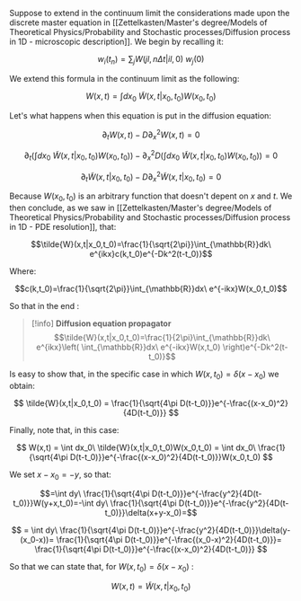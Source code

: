 Suppose to extend in the continuum limit the considerations made upon the discrete master equation in [[Zettelkasten/Master's degree/Models of Theoretical Physics/Probability and Stochastic processes/Diffusion process in 1D - microscopic description]]. We begin by recalling it:

$$ w_{i}(t_{n}) = \sum_j W(jl,n\Delta t|il,0)\ w_{j}(0) $$

We extend this formula in the continuum limit as the following:

$$ W(x,t) = \int dx_0\ \tilde{W}(x,t|x_0,t_0)W(x_0,t_0) $$

Let's what happens when this equation is put in the diffusion equation:

$$ \partial_tW(x,t)-D\partial_x^2W(x,t)=0 $$

$$ \partial_t \left(\int dx_0\ \tilde{W}(x,t|x_0,t_0)W(x_0,t_0)\right) - \partial_x^2D \left(\int dx_0\ \tilde{W}(x,t|x_0,t_0)W(x_0,t_0)\right) =0 $$

$$  \partial_t\tilde{W}(x,t|x_0,t_0)-D\partial_x^2\tilde{W}(x,t|x_0,t_0)=0  $$

Because $W(x_0,t_0)$ is an arbitrary function that doesn't depent on $x$ and $t$.
We then conclude, as we saw in [[Zettelkasten/Master's degree/Models of Theoretical Physics/Probability and Stochastic processes/Diffusion process in 1D - PDE resolution]], that:

$$\tilde{W}(x,t|x_0,t_0)=\frac{1}{\sqrt{2\pi}}\int_{\mathbb{R}}dk\ e^{ikx}c(k,t_0)e^{-Dk^2(t-t_0)}$$

Where:

$$c(k,t_0)=\frac{1}{\sqrt{2\pi}}\int_{\mathbb{R}}dx\ e^{-ikx}W(x_0,t_0)$$

So that in the end :

>[!info] **Diffusion equation propagator**
>$$\tilde{W}(x,t|x_0,t_0)=\frac{1}{2\pi}\int_{\mathbb{R}}dk\ e^{ikx}\left( \int_{\mathbb{R}}dx\ e^{-ikx}W(x,t_0) \right)e^{-Dk^2(t-t_0)}$$


Is easy to show that, in the specific case in which $W(x,t_0)=\delta(x-x_0)$ we obtain:

$$ \tilde{W}(x,t|x_0,t_0) = \frac{1}{\sqrt{4\pi D(t-t_0)}}e^{-\frac{(x-x_0)^2}{4D(t-t_0)}} $$

Finally, note that, in this case:

$$ W(x,t) = \int dx_0\ \tilde{W}(x,t|x_0,t_0)W(x_0,t_0) = \int dx_0\ \frac{1}{\sqrt{4\pi D(t-t_0)}}e^{-\frac{(x-x_0)^2}{4D(t-t_0)}}W(x_0,t_0) $$

We set $x-x_0 = -y$, so that:

$$=\int dy\ \frac{1}{\sqrt{4\pi D(t-t_0)}}e^{-\frac{y^2}{4D(t-t_0)}}W(y+x,t_0)=-\int dy\ \frac{1}{\sqrt{4\pi D(t-t_0)}}e^{-\frac{y^2}{4D(t-t_0)}}\delta(x+y-x_0)=$$

$$ = \int dy\ \frac{1}{\sqrt{4\pi D(t-t_0)}}e^{-\frac{y^2}{4D(t-t_0)}}\delta(y-(x_0-x))= \frac{1}{\sqrt{4\pi D(t-t_0)}}e^{-\frac{(x_0-x)^2}{4D(t-t_0)}}= \frac{1}{\sqrt{4\pi D(t-t_0)}}e^{-\frac{(x-x_0)^2}{4D(t-t_0)}} $$

So that we can state that, for  $W(x,t_0)=\delta(x-x_0)$ :

$$  W(x,t)= \tilde{W}(x,t|x_0,t_0)$$